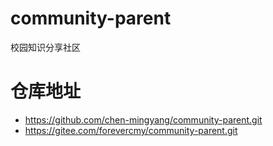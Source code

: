 # community-parent
校园知识分享社区

# 仓库地址
* https://github.com/chen-mingyang/community-parent.git
* https://gitee.com/forevercmy/community-parent.git
